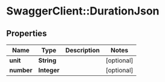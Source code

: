 # SwaggerClient::DurationJson

## Properties
Name | Type | Description | Notes
------------ | ------------- | ------------- | -------------
**unit** | **String** |  | [optional] 
**number** | **Integer** |  | [optional] 


